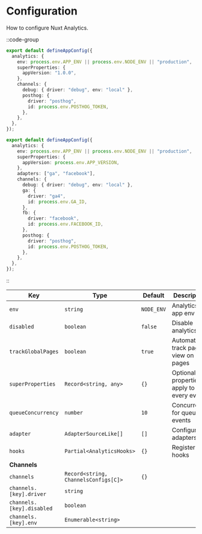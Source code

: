 # Configuration

How to configure Nuxt Analytics.

::code-group

```ts [Minimal app.config.ts]
export default defineAppConfig({
  analytics: {
    env: process.env.APP_ENV || process.env.NODE_ENV || "production",
    superProperties: {
      appVersion: "1.0.0",
    },
    channels: {
      debug: { driver: "debug", env: "local" },
      posthog: {
        driver: "posthog",
        id: process.env.POSTHOG_TOKEN,
      },
    },
  },
});
```

```ts [Basic app.config.ts]
export default defineAppConfig({
  analytics: {
    env: process.env.APP_ENV || process.env.NODE_ENV || "production",
    superProperties: {
      appVersion: process.env.APP_VERSION,
    },
    adapters: ["ga", "facebook"],
    channels: {
      debug: { driver: "debug", env: "local" },
      ga: {
        driver: "ga4",
        id: process.env.GA_ID,
      },
      fb: {
        driver: "facebook",
        id: process.env.FACEBOOK_ID,
      },
      posthog: {
        driver: "posthog",
        id: process.env.POSTHOG_TOKEN,
      },
    },
  },
});
```

::

| **Key**                   | **Type**                             | **Default** | **Description**                             |
| ------------------------- | ------------------------------------ | ----------- | ------------------------------------------- |
| `env`                     | `string`                             | `NODE_ENV`  | Analytics app env                           |
| `disabled`                | `boolean`                            | `false`     | Disable analytics                           |
| `trackGlobalPages`        | `boolean`                            | `true`      | Automatic track page view on all pages      |
| `superProperties`         | `Record<string, any>`                | `{}`        | Optional properties to apply to every event |
| `queueConcurrency`        | `number`                             | `10`        | Concurrency for queue events                |
| `adapter`                 | `AdapterSourceLike[]`                | `[]`        | Configure adapters                          |
| `hooks`                   | `Partial<AnalyticsHooks>`            | `{}`        | Register hooks                              |
| **Channels**              |                                      |             |                                             |
| `channels`                | `Record<string, ChannelsConfigs[C]>` | `{}`        |                                             |
| `channels.[key].driver`   | `string`                             |             |                                             |
| `channels.[key].disabled` | `boolean`                            |             |                                             |
| `channels.[key].env`      | `Enumerable<string>`                 |             |                                             |
